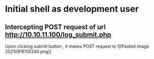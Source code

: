 # Initial shell as development user
## Intercepting POST request of url http://10.10.11.100/log_submit.php 
Upon clicking submit button , it makes POST request to 
![[Pasted image 20210916155240.png]]